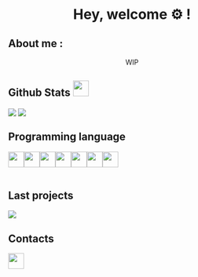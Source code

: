 <!--
**Virdrox/Virdrox** is a ✨ _special_ ✨ repository because its `README.md` (this file) appears on your GitHub profile.

Here are some ideas to get you started:

- 🔭 I’m currently working on ...
- 🌱 I’m currently learning ...
- 👯 I’m looking to collaborate on ...
- 🤔 I’m looking for help with ...
- 💬 Ask me about ...
- 📫 How to reach me: ...
- 😄 Pronouns: ...
- ⚡ Fun fact: ...
-->
<body>
  <h1 align="center"> Hey, welcome ⚙️ !</h1>
  
  <h2>About me :</h2>
  <div>
    <p align="center"> WIP </p>
  </div>
  
  <h2>Github Stats <img src="https://media.giphy.com/media/9ram4CnmXzDmI7pLkb/giphy.gif" width="32"></h2> 
  <div>
    <img align="center" src="https://github-readme-stats.vercel.app/api?username=Virdrox&theme=codeSTACKr"/> 
    <img align="center" src="https://github-readme-stats.vercel.app/api/top-langs/?username=Virdrox&theme=codeSTACKr"/>
  </div>
  
  <h2>Programming language</h2>
  <div>
    <table>
      <tr align="center"><img align="center" src="https://media.giphy.com/media/LMt9638dO8dftAjtco/giphy.gif" width="32"/></tr>
      <tr align="center"><img align="center" src="https://cutt.ly/2Sl7rGV" width="32"/></tr>
      <tr align="center"><img align="center" src="https://cutt.ly/eSl51A0" width="32"/></tr>
      <tr align="center"><img align="center" src="https://cutt.ly/ZSl6pVo" width="32"/></tr>
      <tr align="center"><img align="center" src="https://cutt.ly/cSl6QlM" width="32"/></tr> 
      <tr align="center"><img align="center" src="https://cutt.ly/iSl6629" width="32"/></tr> 
      <tr align="center"><img align="center" src="https://cutt.ly/ySzqnhk" width="32"/></tr>
    </table>
  </div>
  
  <h2>Last projects</h2> 
  <img align="center" src="https://github-readme-stats.vercel.app/api/pin/?username=Virdrox&repo=SQLtoPYSQLITE3&theme=codeSTACKr"/>
  <h2>Contacts</h2>
  <a href="https://github.com/Virdrox"><img src="https://media.giphy.com/media/KzJkzjggfGN5Py6nkT/giphy.gif" width="32"></a>
 </body>
